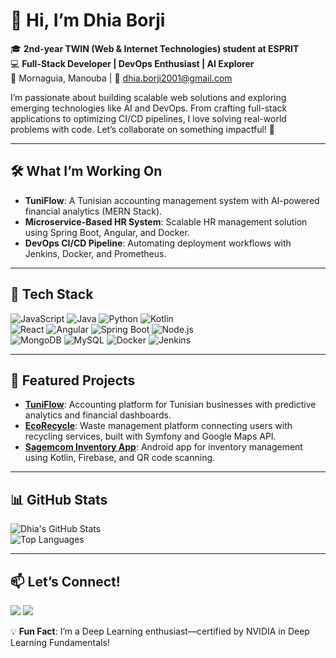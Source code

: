 # 👋 Hi, I’m Dhia Borji

🎓 **2nd-year TWIN (Web & Internet Technologies) student at ESPRIT**  
💻 **Full-Stack Developer | DevOps Enthusiast | AI Explorer**  
📍 Mornaguia, Manouba | 📧 dhia.borji2001@gmail.com  

I’m passionate about building scalable web solutions and exploring emerging technologies like AI and DevOps. From crafting full-stack applications to optimizing CI/CD pipelines, I love solving real-world problems with code. Let’s collaborate on something impactful! 🚀

---

## 🛠️ What I’m Working On
- **TuniFlow**: A Tunisian accounting management system with AI-powered financial analytics (MERN Stack).  
- **Microservice-Based HR System**: Scalable HR management solution using Spring Boot, Angular, and Docker.  
- **DevOps CI/CD Pipeline**: Automating deployment workflows with Jenkins, Docker, and Prometheus.  

---

## 🧰 Tech Stack
![JavaScript](https://img.shields.io/badge/-JavaScript-F7DF1E?logo=javascript&logoColor=black) ![Java](https://img.shields.io/badge/-Java-007396?logo=java) ![Python](https://img.shields.io/badge/-Python-3776AB?logo=python) ![Kotlin](https://img.shields.io/badge/-Kotlin-0095D5?logo=kotlin)  
![React](https://img.shields.io/badge/-React-61DAFB?logo=react) ![Angular](https://img.shields.io/badge/-Angular-DD0031?logo=angular) ![Spring Boot](https://img.shields.io/badge/-Spring%20Boot-6DB33F?logo=spring) ![Node.js](https://img.shields.io/badge/-Node.js-339933?logo=node.js)  
![MongoDB](https://img.shields.io/badge/-MongoDB-47A248?logo=mongodb) ![MySQL](https://img.shields.io/badge/-MySQL-4479A1?logo=mysql) ![Docker](https://img.shields.io/badge/-Docker-2496ED?logo=docker) ![Jenkins](https://img.shields.io/badge/-Jenkins-D24939?logo=jenkins)

---

## 🌟 Featured Projects
- **[TuniFlow](#)**: Accounting platform for Tunisian businesses with predictive analytics and financial dashboards.  
- **[EcoRecycle](#)**: Waste management platform connecting users with recycling services, built with Symfony and Google Maps API.  
- **[Sagemcom Inventory App](#)**: Android app for inventory management using Kotlin, Firebase, and QR code scanning.

---

## 📊 GitHub Stats
![Dhia's GitHub Stats](https://github-readme-stats.vercel.app/api?username=dhia-borji&show_icons=true&theme=radical)  
![Top Languages](https://github-readme-stats.vercel.app/api/top-langs/?username=dhia-borji&layout=compact&theme=radical)

---

## 📫 Let’s Connect!
[<img src="[https://img.icons8.com/color/48/000000/linkedin.png](https://upload.wikimedia.org/wikipedia/commons/thumb/c/ca/LinkedIn_logo_initials.png/500px-LinkedIn_logo_initials.png)"/>]([https://www.linkedin.com/in/dhia-borji](https://www.linkedin.com/in/dhia-borji-85b116183/))  [<img src="[https://img.icons8.com/color/48/000000/instagram.png](https://upload.wikimedia.org/wikipedia/commons/thumb/9/95/Instagram_logo_2022.svg/1200px-Instagram_logo_2022.svg.png)"/>]([https://instagram.com/dhia_borji](https://www.instagram.com/dhiaborji/))

💡 **Fun Fact**: I’m a Deep Learning enthusiast—certified by NVIDIA in Deep Learning Fundamentals!
